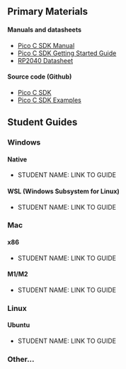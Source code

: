 ## Primary Materials
#### Manuals and datasheets
- [Pico C SDK Manual](https://datasheets.raspberrypi.com/pico/raspberry-pi-pico-c-sdk.pdf)
- [Pico C SDK Getting Started Guide](https://datasheets.raspberrypi.com/pico/getting-started-with-pico.pdf)
- [RP2040 Datasheet](https://datasheets.raspberrypi.com/rp2040/rp2040-datasheet.pdf)

#### Source code (Github)
- [Pico C SDK](https://github.com/raspberrypi/pico-sdk)
- [Pico C SDK Examples](https://github.com/raspberrypi/pico-examples)

## Student Guides

### Windows
#### Native
- STUDENT NAME: LINK TO GUIDE
#### WSL (Windows Subsystem for Linux)
- STUDENT NAME: LINK TO GUIDE
### Mac
#### x86
- STUDENT NAME: LINK TO GUIDE
#### M1/M2
- STUDENT NAME: LINK TO GUIDE
### Linux
#### Ubuntu
- STUDENT NAME: LINK TO GUIDE
### Other...
